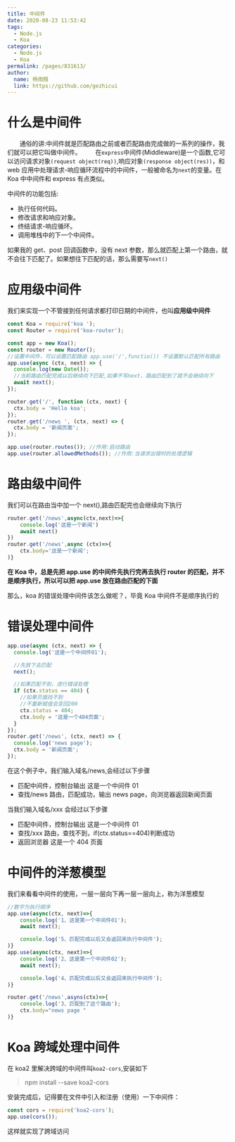 ```yaml
---
title: 中间件
date: 2020-08-23 11:53:42
tags:
  - Node.js
  - Koa
categories:
  - Node.js
  - Koa
permalink: /pages/831613/
author:
  name: 杨雨翔
  link: https://github.com/gezhicui
---
```


# 什么是中间件

&emsp;&emsp;通俗的讲:中间件就是匹配路由之前或者匹配路由完成做的一系列的操作，我们就可以把它叫做中间件。
&emsp;&emsp;在`express`中间件(Middleware)是一个函数,它可以访问请求对象`(request object(req))`,响应对象`(response object(res))`，和 web 应用中处理请求-响应循环流程中的中间件，一般被命名为`next`的变量。在 Koa 中中间件和 express 有点类似。

中间件的功能包括:

- 执行任何代码。
- 修改请求和响应对象。
- 终结请求-响应循环。
- 调用堆栈中的下一个中间件。

如果我的 get、post 回调函数中，没有 next 参数，那么就匹配上第一个路由，就不会往下匹配了。如果想往下匹配的话，那么需要写`next()`

# 应用级中间件

我们来实现一个不管接到任何请求都打印日期的中间件，也叫**应用级中间件**

```js
const Koa = require('koa ');
const Router = require('koa-router');

const app = new Koa();
const router = new Router();
//设置中间件，可以设置匹配路由 app.use('/',functio()) 不设置默认匹配所有路由
app.use(async (ctx, next) => {
  console.log(new Date());
  //当前路由匹配完成以后继续向下匹配,如果不写next，路由匹配到了就不会继续向下
  await next();
});

router.get('/', function (ctx, next) {
  ctx.body = 'Hello koa';
});
router.get('/news ', (ctx, next) => {
  ctx.body = '新闻页面';
});

app.use(router.routes()); //作用:启动路由
app.use(router.allowedMethods()); //作用:当请求出错时的处理逻辑
```

# 路由级中间件

我们可以在路由当中加一个 next(),路由匹配完也会继续向下执行

```js
router.get('/news',async(ctx,next)=>{
    console.log('这是一个新闻')
    await next()
})
router.get('/news',async (ctx)=>{
    ctx.body='这是一个新闻';
)}
```

**在 Koa 中，总是先把 app.use 的中间件先执行完再去执行 router 的匹配，并不是顺序执行，所以可以把 app.use 放在路由匹配的下面**

那么，koa 的错误处理中间件该怎么做呢？，毕竟 Koa 中间件不是顺序执行的

# 错误处理中间件

```js
app.use(async (ctx, next) => {
  console.log('这是一个中间件01');

  //先放下去匹配
  next();

  //如果匹配不到，进行错误处理
  if (ctx.status == 404) {
    //如果页面找不到
    //不重新赋值会变回200
    ctx.status = 404;
    ctx.body = '这是一个404页面';
  }
});
router.get('/news', (ctx, next) => {
  console.log('news page');
  ctx.body = '新闻页面';
});
```

在这个例子中，我们输入域名/news,会经过以下步骤

- 匹配中间件，控制台输出 这是一个中间件 01
- 查找/news 路由，匹配成功，输出 news page，向浏览器返回新闻页面

当我们输入域名/xxx 会经过以下步骤

- 匹配中间件，控制台输出 这是一个中间件 01
- 查找/xxx 路由，查找不到，if(ctx.status==404)判断成功
- 返回浏览器 这是一个 404 页面

# 中间件的洋葱模型

我们来看看中间件的使用，一层一层向下再一层一层向上，称为洋葱模型

```js
//数字为执行顺序
app.use(async(ctx, next)=>{
    console.log('1、这是第一个中间件01');
    await next();

    console.log('5、匹配完成以后又会返回来执行中间件');
)}
app.use(async(ctx, next)=>{
    console.log('2、这是第一个中间件02');
    await next();

    console.log('4、匹配完成以后又会返回来执行中间件');
)}

router.get('/news',asyns(ctx)=>{
    console.log('3、匹配到了这个路由');
    ctx.body="news page "
)}
```

# Koa 跨域处理中间件

在 koa2 里解决跨域的中间件叫`koa2-cors`,安装如下

> npm install --save koa2-cors

安装完成后，记得要在文件中引入和注册（使用）一下中间件：

```js
const cors = require('koa2-cors');
app.use(cors());
```

这样就实现了跨域访问
